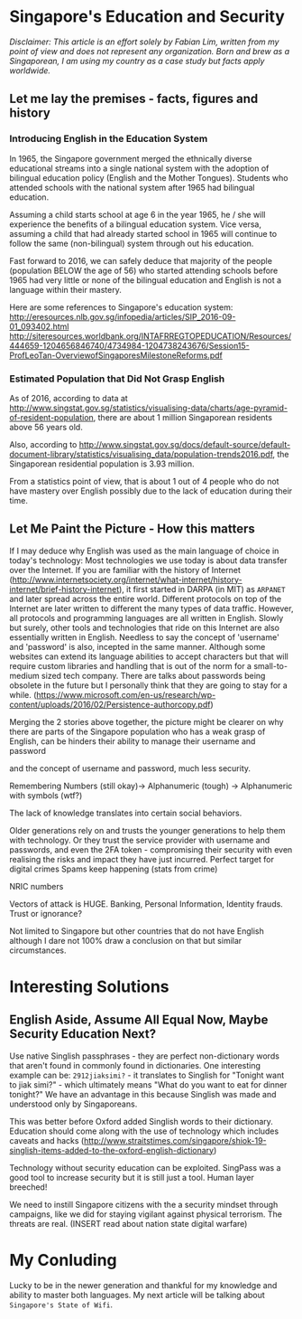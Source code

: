# Singapore's Education and Security

_Disclaimer: This article is an effort solely by Fabian Lim, written from my point of view and does not represent any organization. Born and brew as a Singaporean, I am using my country as a case study but facts apply worldwide._

## Let me lay the premises - facts, figures and history

### Introducing English in the Education System
In 1965, the Singapore government merged the ethnically diverse educational streams into a single national system with the adoption of bilingual education policy (English and the Mother Tongues).
Students who attended schools with the national system after 1965 had bilingual education.

Assuming a child starts school at age 6 in the year 1965, he / she will experience the benefits of a bilingual education system. Vice versa, assuming a child that had already started school in 1965 will continue to follow the same (non-bilingual) system through out his education.

Fast forward to 2016, we can safely deduce that majority of the people (population BELOW the age of 56) who started attending schools before 1965 had very little or none of the bilingual education and English is not a language within their mastery.

Here are some references to Singapore's education system:
http://eresources.nlb.gov.sg/infopedia/articles/SIP_2016-09-01_093402.html
http://siteresources.worldbank.org/INTAFRREGTOPEDUCATION/Resources/444659-1204656846740/4734984-1204738243676/Session15-ProfLeoTan-OverviewofSingaporesMilestoneReforms.pdf

### Estimated Population that Did Not Grasp English
As of 2016, according to data at http://www.singstat.gov.sg/statistics/visualising-data/charts/age-pyramid-of-resident-population, there are about 1 million Singaporean residents above 56 years old.

Also, according to http://www.singstat.gov.sg/docs/default-source/default-document-library/statistics/visualising_data/population-trends2016.pdf, the Singaporean residential population is 3.93 million.

From a statistics point of view, that is about 1 out of 4 people who do not have mastery over English possibly due to the lack of education during their time.

## Let Me Paint the Picture - How this matters

If I may deduce why English was used as the main language of choice in today's technology: Most technologies we use today is about data transfer over the Internet. If you are familiar with the history of Internet (http://www.internetsociety.org/internet/what-internet/history-internet/brief-history-internet), it first started in DARPA (in MIT) as `ARPANET` and later spread across the entire world. Different protocols on top of the Internet are later written to different the many types of data traffic. However, all protocols and programming languages are all written in English. Slowly but surely, other tools and technologies that ride on this Internet are also essentially written in English. Needless to say the concept of 'username' and 'password' is also, incepted in the same manner. Although some websites can extend its language abilities to accept characters but that will require custom libraries and handling that is out of the norm for a small-to-medium sized tech company. There are talks about passwords being obsolete in the future but I personally think that they are going to stay for a while. (https://www.microsoft.com/en-us/research/wp-content/uploads/2016/02/Persistence-authorcopy.pdf)

Merging the 2 stories above together, the picture might be clearer on why there are parts of the Singapore population who has a weak grasp of English, can be hinders their ability to manage their username and password

and the concept of username and password, much less security.

Remembering Numbers (still okay)-> Alphanumeric (tough) -> Alphanumeric with symbols (wtf?)

The lack of knowledge translates into certain social behaviors.

Older generations rely on and trusts the younger generations to help them with technology. Or they trust the service provider with username and passwords, and even the 2FA token - compromising their security with even realising the risks and impact they have just incurred.
Perfect target for digital crimes
Spams keep happening (stats from crime)

NRIC numbers

Vectors of attack is HUGE. Banking, Personal Information, Identity frauds.
Trust or ignorance?

Not limited to Singapore but other countries that do not have English although I dare not 100% draw a conclusion on that but similar circumstances.

# Interesting Solutions

## English Aside, Assume All Equal Now, Maybe Security Education Next?

Use native Singlish passphrases - they are perfect non-dictionary words that aren't found in commonly found in dictionaries. One interesting example can be: `2912jiaksimi?` - it translates to Singlish for "Tonight want to jiak simi?" - which ultimately means "What do you want to eat for dinner tonight?" We have an advantage in this because Singlish was made and understood only by Singaporeans.

This was better before Oxford added Singlish words to their dictionary.
Education should come along with the use of technology which includes caveats and hacks (http://www.straitstimes.com/singapore/shiok-19-singlish-items-added-to-the-oxford-english-dictionary)

Technology without security education can be exploited.
SingPass was a good tool to increase security but it is still just a tool. Human layer breeched!

We need to instill Singapore citizens with the a security mindset through campaigns, like we did for staying vigilant against physical terrorism. The threats are real. (INSERT read about nation state digital warfare)

# My Conluding
Lucky to be in the newer generation and thankful for my knowledge and ability to master both languages.
My next article will be talking about `Singapore's State of Wifi`.

